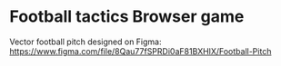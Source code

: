 # Football tactics Browser game

Vector football pitch designed on Figma:
https://www.figma.com/file/8Qau77fSPRDi0aF81BXHlX/Football-Pitch
